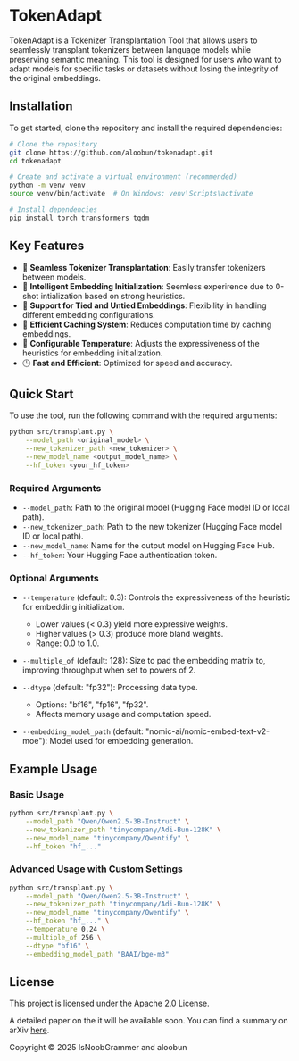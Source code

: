 # TokenAdapt

TokenAdapt is a Tokenizer Transplantation Tool that allows users to seamlessly transplant tokenizers between language models while preserving semantic meaning. This tool is designed for users who want to adapt models for specific tasks or datasets without losing the integrity of the original embeddings.

## Installation

To get started, clone the repository and install the required dependencies:

```bash
# Clone the repository
git clone https://github.com/aloobun/tokenadapt.git
cd tokenadapt

# Create and activate a virtual environment (recommended)
python -m venv venv
source venv/bin/activate  # On Windows: venv\Scripts\activate

# Install dependencies
pip install torch transformers tqdm
```

## Key Features

- 🔄 **Seamless Tokenizer Transplantation**: Easily transfer tokenizers between models.
- 🧠 **Intelligent Embedding Initialization**: Seemless experirence due to 0-shot intialization based on strong heuristics.
- 🔗 **Support for Tied and Untied Embeddings**: Flexibility in handling different embedding configurations.
- 🚀 **Efficient Caching System**: Reduces computation time by caching embeddings.
- 🎯 **Configurable Temperature**: Adjusts the expressiveness of the heuristics for embedding initialization.
- 🕒 **Fast and Efficient**: Optimized for speed and accuracy.

## Quick Start

To use the tool, run the following command with the required arguments:

```bash
python src/transplant.py \
    --model_path <original_model> \
    --new_tokenizer_path <new_tokenizer> \
    --new_model_name <output_model_name> \
    --hf_token <your_hf_token>
```

### Required Arguments

- `--model_path`: Path to the original model (Hugging Face model ID or local path).
- `--new_tokenizer_path`: Path to the new tokenizer (Hugging Face model ID or local path).
- `--new_model_name`: Name for the output model on Hugging Face Hub.
- `--hf_token`: Your Hugging Face authentication token.

### Optional Arguments

- `--temperature` (default: 0.3): Controls the expressiveness of the heuristic for embedding initialization.
  - Lower values (< 0.3) yield more expressive weights.
  - Higher values (> 0.3) produce more bland weights.
  - Range: 0.0 to 1.0.

- `--multiple_of` (default: 128): Size to pad the embedding matrix to, improving throughput when set to powers of 2.

- `--dtype` (default: "fp32"): Processing data type.
  - Options: "bf16", "fp16", "fp32".
  - Affects memory usage and computation speed.

- `--embedding_model_path` (default: "nomic-ai/nomic-embed-text-v2-moe"): Model used for embedding generation.

## Example Usage

### Basic Usage

```bash
python src/transplant.py \
    --model_path "Qwen/Qwen2.5-3B-Instruct" \
    --new_tokenizer_path "tinycompany/Adi-Bun-128K" \
    --new_model_name "tinycompany/Qwentify" \
    --hf_token "hf_..."
```

### Advanced Usage with Custom Settings

```bash
python src/transplant.py \
    --model_path "Qwen/Qwen2.5-3B-Instruct" \
    --new_tokenizer_path "tinycompany/Adi-Bun-128K" \
    --new_model_name "tinycompany/Qwentify" \
    --hf_token "hf_..." \
    --temperature 0.24 \
    --multiple_of 256 \
    --dtype "bf16" \
    --embedding_model_path "BAAI/bge-m3"
```

## License

This project is licensed under the Apache 2.0 License.



A detailed paper on the it will be available soon. You can find a summary on arXiv [here](https://arxiv.org/abs/XXXX.XXXX).

Copyright © 2025 IsNoobGrammer and aloobun
